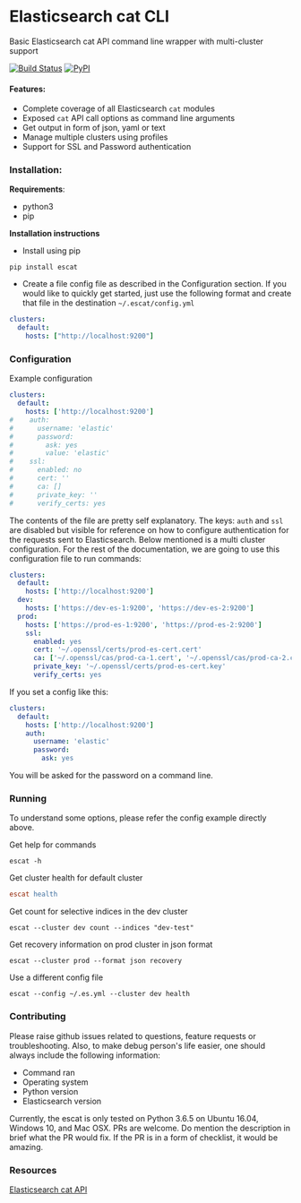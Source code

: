 # Elasticsearch cat CLI
Basic Elasticsearch cat API command line wrapper with multi-cluster support

[![Build Status](https://travis-ci.org/anishmcloud/escat.svg?branch=master)](https://travis-ci.org/anishmcloud/escat)
[![PyPI](https://img.shields.io/pypi/v/escat.svg)](https://pypi.org/project/escat/)
#### Features:
- Complete coverage of all Elasticsearch `cat` modules
- Exposed `cat` API call options as command line arguments
- Get output in form of json, yaml or text
- Manage multiple clusters using profiles
- Support for SSL and Password authentication

### Installation:
**Requirements**:
- python3
- pip

**Installation instructions**
- Install using pip
```
pip install escat
```
- Create a file config file as described in the Configuration section. If you would like to quickly get started, just use the following format and create that file in the destination `~/.escat/config.yml`
```yaml
clusters:
  default:
    hosts: ["http://localhost:9200"]
```

### Configuration
Example configuration
```yaml
clusters:
  default:
    hosts: ['http://localhost:9200']
#    auth:
#      username: 'elastic'
#      password:
#        ask: yes
#        value: 'elastic'
#    ssl:
#      enabled: no
#      cert: ''
#      ca: []
#      private_key: ''
#      verify_certs: yes
```
The contents of the file are pretty self explanatory. The keys: `auth` and `ssl` are disabled but visible for reference on how to configure authentication for the requests sent to Elasticsearch. Below mentioned is a multi cluster configuration. For the rest of the documentation, we are going to use this configuration file to run commands:
```yaml
clusters:
  default:
    hosts: ['http://localhost:9200']
  dev:
    hosts: ['https://dev-es-1:9200', 'https://dev-es-2:9200']
  prod:
    hosts: ['https://prod-es-1:9200', 'https://prod-es-2:9200']
    ssl:
      enabled: yes
      cert: '~/.openssl/certs/prod-es-cert.cert'
      ca: ['~/.openssl/cas/prod-ca-1.cert', '~/.openssl/cas/prod-ca-2.cert']
      private_key: '~/.openssl/certs/prod-es-cert.key'
      verify_certs: yes
```
If you set a config like this:
```yaml
clusters:
  default:
    hosts: ['http://localhost:9200']
    auth:
      username: 'elastic'
      password:
        ask: yes
```
You will be asked for the password on a command line.
### Running
To understand some options, please refer the config example directly above.

Get help for commands
```
escat -h
```
Get cluster health for default cluster
```l
escat health
```
Get count for selective indices in the dev cluster
```
escat --cluster dev count --indices "dev-test"
```
Get recovery information on prod cluster in json format
```
escat --cluster prod --format json recovery
```
Use a different config file
```
escat --config ~/.es.yml --cluster dev health
```

### Contributing
Please raise github issues related to questions, feature requests or troubleshooting. Also, to make debug person's life easier, one should always include the following information:
- Command ran
- Operating system
- Python version
- Elasticsearch version

Currently, the escat is only tested on Python 3.6.5 on Ubuntu 16.04, Windows 10, and Mac OSX.
PRs are welcome. Do mention the description in brief what the PR would fix. If the PR is in a form of checklist, it would be amazing.

### Resources
[Elasticsearch cat API](https://www.elastic.co/guide/en/elasticsearch/reference/current/cat.html)
